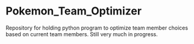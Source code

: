 # Pokemon_Team_Optimizer
Repository for holding python program to optimize team member choices based on current team members. Still very much in progress.
